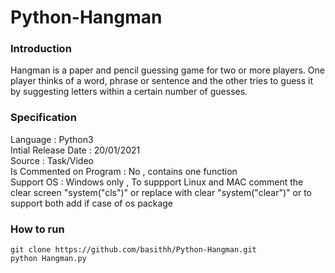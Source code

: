 # Python-Hangman
### Introduction

Hangman is a paper and pencil guessing game for two or more players. One player thinks of a word, phrase or sentence and the other tries to guess it by suggesting letters within a certain number of guesses.

### Specification

Language : Python3 <br />
Intial Release Date : 20/01/2021 <br />
Source : Task/Video <br />
Is Commented on Program : No , contains one function <br />
Support OS : Windows only , To suppport Linux and MAC comment the clear screen "system("cls")" or replace with clear "system("clear")" or to support both add if case of os package

### How to run

```
git clone https://github.com/basithh/Python-Hangman.git
python Hangman.py

```





